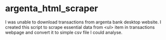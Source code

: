 # argenta_html_scraper
I was unable to download transactions from argenta bank desktop website. I created this script to scrape essential data from &lt;ul> item in transactions webpage and convert it to simple csv file I could analyse.
